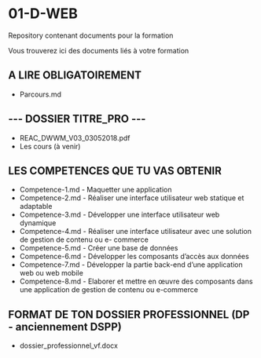 # 01-D-WEB
Repository contenant documents pour la formation

Vous trouverez ici des documents liés à votre formation

A LIRE OBLIGATOIREMENT
-----------------------

- Parcours.md 


--- DOSSIER TITRE_PRO  ---
--------------------------

- REAC_DWWM_V03_03052018.pdf
- Les cours (à venir)


LES COMPETENCES QUE TU VAS OBTENIR
-----------------------------------

- Competence-1.md - Maquetter une application
- Competence-2.md - Réaliser une interface utilisateur web statique et adaptable
- Competence-3.md - Développer une interface utilisateur web dynamique
- Competence-4.md - Réaliser une interface utilisateur avec une solution de gestion de contenu ou e- commerce
- Competence-5.md - Créer une base de données
- Competence-6.md - Développer les composants d’accès aux données
- Competence-7.md - Développer la partie back-end d’une application web ou web mobile
- Competence-8.md - Elaborer et mettre en œuvre des composants dans une application de gestion de contenu ou e-commerce



FORMAT DE TON DOSSIER PROFESSIONNEL (DP - anciennement DSPP)
-------------------------------------------------------------

- dossier_professionnel_vf.docx


